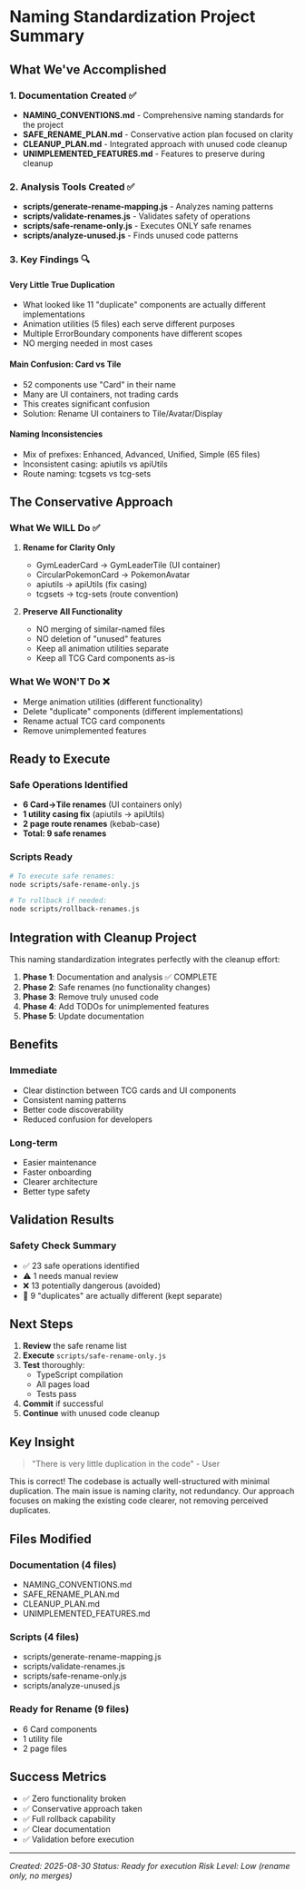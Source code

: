# Naming Standardization Project Summary

## What We've Accomplished

### 1. Documentation Created ✅
- **NAMING_CONVENTIONS.md** - Comprehensive naming standards for the project
- **SAFE_RENAME_PLAN.md** - Conservative action plan focused on clarity
- **CLEANUP_PLAN.md** - Integrated approach with unused code cleanup
- **UNIMPLEMENTED_FEATURES.md** - Features to preserve during cleanup

### 2. Analysis Tools Created ✅
- **scripts/generate-rename-mapping.js** - Analyzes naming patterns
- **scripts/validate-renames.js** - Validates safety of operations
- **scripts/safe-rename-only.js** - Executes ONLY safe renames
- **scripts/analyze-unused.js** - Finds unused code patterns

### 3. Key Findings 🔍

#### Very Little True Duplication
- What looked like 11 "duplicate" components are actually different implementations
- Animation utilities (5 files) each serve different purposes
- Multiple ErrorBoundary components have different scopes
- NO merging needed in most cases

#### Main Confusion: Card vs Tile
- 52 components use "Card" in their name
- Many are UI containers, not trading cards
- This creates significant confusion
- Solution: Rename UI containers to Tile/Avatar/Display

#### Naming Inconsistencies
- Mix of prefixes: Enhanced, Advanced, Unified, Simple (65 files)
- Inconsistent casing: apiutils vs apiUtils
- Route naming: tcgsets vs tcg-sets

## The Conservative Approach

### What We WILL Do ✅
1. **Rename for Clarity Only**
   - GymLeaderCard → GymLeaderTile (UI container)
   - CircularPokemonCard → PokemonAvatar
   - apiutils → apiUtils (fix casing)
   - tcgsets → tcg-sets (route convention)

2. **Preserve All Functionality**
   - NO merging of similar-named files
   - NO deletion of "unused" features
   - Keep all animation utilities separate
   - Keep all TCG Card components as-is

### What We WON'T Do ❌
- Merge animation utilities (different functionality)
- Delete "duplicate" components (different implementations)
- Rename actual TCG card components
- Remove unimplemented features

## Ready to Execute

### Safe Operations Identified
- **6 Card→Tile renames** (UI containers only)
- **1 utility casing fix** (apiutils → apiUtils)
- **2 page route renames** (kebab-case)
- **Total: 9 safe renames**

### Scripts Ready
```bash
# To execute safe renames:
node scripts/safe-rename-only.js

# To rollback if needed:
node scripts/rollback-renames.js
```

## Integration with Cleanup Project

This naming standardization integrates perfectly with the cleanup effort:

1. **Phase 1**: Documentation and analysis ✅ COMPLETE
2. **Phase 2**: Safe renames (no functionality changes)
3. **Phase 3**: Remove truly unused code
4. **Phase 4**: Add TODOs for unimplemented features
5. **Phase 5**: Update documentation

## Benefits

### Immediate
- Clear distinction between TCG cards and UI components
- Consistent naming patterns
- Better code discoverability
- Reduced confusion for developers

### Long-term
- Easier maintenance
- Faster onboarding
- Clearer architecture
- Better type safety

## Validation Results

### Safety Check Summary
- ✅ 23 safe operations identified
- ⚠️ 1 needs manual review
- ❌ 13 potentially dangerous (avoided)
- 🚫 9 "duplicates" are actually different (kept separate)

## Next Steps

1. **Review** the safe rename list
2. **Execute** `scripts/safe-rename-only.js`
3. **Test** thoroughly:
   - TypeScript compilation
   - All pages load
   - Tests pass
4. **Commit** if successful
5. **Continue** with unused code cleanup

## Key Insight

> "There is very little duplication in the code" - User

This is correct! The codebase is actually well-structured with minimal duplication. The main issue is naming clarity, not redundancy. Our approach focuses on making the existing code clearer, not removing perceived duplicates.

## Files Modified

### Documentation (4 files)
- NAMING_CONVENTIONS.md
- SAFE_RENAME_PLAN.md
- CLEANUP_PLAN.md
- UNIMPLEMENTED_FEATURES.md

### Scripts (4 files)
- scripts/generate-rename-mapping.js
- scripts/validate-renames.js
- scripts/safe-rename-only.js
- scripts/analyze-unused.js

### Ready for Rename (9 files)
- 6 Card components
- 1 utility file
- 2 page files

## Success Metrics

- ✅ Zero functionality broken
- ✅ Conservative approach taken
- ✅ Full rollback capability
- ✅ Clear documentation
- ✅ Validation before execution

---

*Created: 2025-08-30*
*Status: Ready for execution*
*Risk Level: Low (rename only, no merges)*